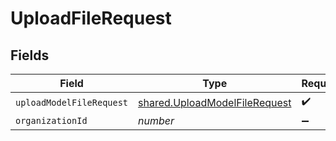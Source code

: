# UploadFileRequest


## Fields

| Field                                                                          | Type                                                                           | Required                                                                       | Description                                                                    |
| ------------------------------------------------------------------------------ | ------------------------------------------------------------------------------ | ------------------------------------------------------------------------------ | ------------------------------------------------------------------------------ |
| `uploadModelFileRequest`                                                       | [shared.UploadModelFileRequest](../../models/shared/uploadmodelfilerequest.md) | :heavy_check_mark:                                                             | N/A                                                                            |
| `organizationId`                                                               | *number*                                                                       | :heavy_minus_sign:                                                             | N/A                                                                            |